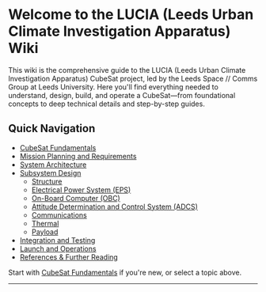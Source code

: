 # Welcome to the LUCIA (Leeds Urban Climate Investigation Apparatus) Wiki

This wiki is the comprehensive guide to the LUCIA (Leeds Urban Climate Investigation Apparatus) CubeSat project, led by the Leeds Space // Comms Group at Leeds University. Here you'll find everything needed to understand, design, build, and operate a CubeSat—from foundational concepts to deep technical details and step-by-step guides.

## Quick Navigation

- [CubeSat Fundamentals](CubeSat-Fundamentals.md)
- [Mission Planning and Requirements](Mission-Planning-and-Requirements.md)
- [System Architecture](System-Architecture.md)
- [Subsystem Design](Subsystem-Design.md)
  - [Structure](Structure.md)
  - [Electrical Power System (EPS)](EPS.md)
  - [On-Board Computer (OBC)](OBC.md)
  - [Attitude Determination and Control System (ADCS)](ADCS.md)
  - [Communications](Communications.md)
  - [Thermal](Thermal.md)
  - [Payload](Payload.md)
- [Integration and Testing](Integration-and-Testing.md)
- [Launch and Operations](Launch-and-Operations.md)
- [References & Further Reading](References.md)

Start with [CubeSat Fundamentals](CubeSat-Fundamentals.md) if you're new, or select a topic above.

---